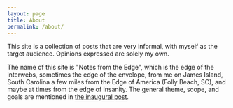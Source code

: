 ```yaml
---
layout: page
title: About
permalink: /about/
---
```


This site is a collection of posts that are very informal, with myself as the target audience. Opinions expressed are solely my own.

The name of this site is "Notes from the Edge", which is the edge of the interwebs, sometimes the edge of the envelope, from me on James Island, South Carolina a few miles from the Edge of America (Folly Beach, SC), and maybe at times from the edge of insanity. The general theme, scope, and goals are mentioned in [the inaugural post](../posts/2020-05-11-hello-world.md).

&nbsp;  
&nbsp;  
&nbsp;

